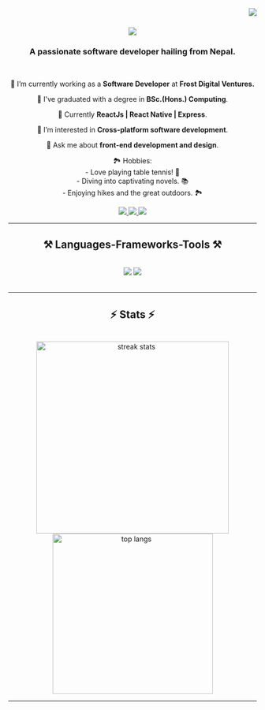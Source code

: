 <img align="right" src="https://visitor-badge.laobi.icu/badge?page_id=rupa-08.rupa-08" />

<h1 align="center">
    <img src="https://readme-typing-svg.herokuapp.com/?font=Righteous&size=35&center=true&vCenter=true&width=500&height=70&duration=4000&lines=Hi+there!+👋;+I'm+Rupa+Shrestha!;&color=6495ED"" />
</h1>

<h3 align="center">A passionate software developer hailing from Nepal.</h3>

<br/>

<div align="center">
 
 🚀 I’m currently working as a **Software Developer** at **Frost Digital Ventures.**

 🔭 I've graduated with a degree in **BSc.(Hons.) Computing**.
 
 🌱 Currently **ReactJs | React Native | Express**.

 🌟 I’m interested in **Cross-platform software development**.

💬 Ask me about **front-end development and design**.

🏞 Hobbies: <br/>
        - Love playing table tennis! 🏓 <br/>
        - Diving into captivating novels. 📚 <br/>
        - Enjoying hikes and the great outdoors. 🏞️
 </div>
 
<div align="center"> 
  <a href="mailto:rupashrestha597@gmail.com">
    <img src="https://img.shields.io/badge/Gmail-333333?style=for-the-badge&logo=gmail&logoColor=red" />
  </a>
  <a href="https://np.linkedin.com/in/rupa-shrestha" target="_blank">
    <img src="https://img.shields.io/badge/LinkedIn-0077B5?style=for-the-badge&logo=linkedin&logoColor=white" target="_blank" />
  </a>
  <a href="https://shrestha-rupa.web.app/" target="_blank">
     <img src="https://img.shields.io/badge/Portfolio-FF5722?style=for-the-badge&logo=todoist&logoColor=white" target="_blank" /> <!-- sqlite, safari, google-chrome are other good icon options -->
  </a>
</div>

 <hr/>
 
<h2 align="center">⚒️ Languages-Frameworks-Tools ⚒️</h2>
<br/>
<div align="center">
    <img src="https://skillicons.dev/icons?i=react,html,css,vscode,github,tailwind,git" />
    <img src="https://skillicons.dev/icons?i=nodejs,javascript,typescript,express,firebase,mongodb" /><br>
</div>

<br/>
<hr/>

<h2 align="center">⚡ Stats ⚡</h2>
<br>
<div align=center>
  <img width=390 align="center" src="https://streak-stats.demolab.com?user=rupa-08&theme=dark&border_radius=10&date_format=M%20j%5B%2C%20Y%5D" alt="streak stats"/>
  <img width=325 align="center" src="https://camo.githubusercontent.com/4c926d8f9b974c08a82441f4b9d96eef061d97f0299309a5ff577675c2ba0db5/68747470733a2f2f6769746875622d726561646d652d73746174732e76657263656c2e6170702f6170692f746f702d6c616e67732f3f757365726e616d653d727570612d3038266c61796f75743d636f6d70616374267468656d653d726561637426626f726465725f7261646975733d3130" alt="top langs" />
</div>

<hr/>

<!--
